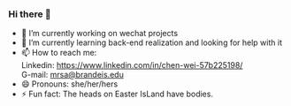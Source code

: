 ### Hi there 👋


- 🔭 I’m currently working on wechat projects
- 🌱 I’m currently learning back-end realization and looking for help with it
- 📫 How to reach me: <br>
       Linkedin: https://www.linkedin.com/in/chen-wei-57b225198/   <br>
       G-mail: mrsa@brandeis.edu
- 😄 Pronouns: she/her/hers
- ⚡ Fun fact: The heads on Easter IsLand have bodies.

